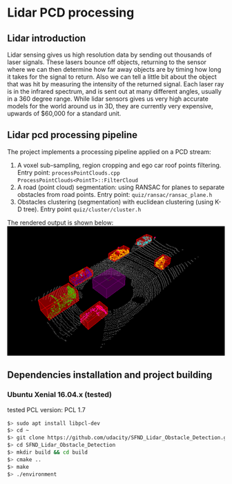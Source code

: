 # Lidar PCD processing

## Lidar introduction

Lidar sensing gives us high resolution data by sending out thousands of laser signals. These lasers bounce off objects, returning to the sensor where we can then determine how far away objects are by timing how long it takes for the signal to return. Also we can tell a little bit about the object that was hit by measuring the intensity of the returned signal. Each laser ray is in the infrared spectrum, and is sent out at many different angles, usually in a 360 degree range. While lidar sensors gives us very high accurate models for the world around us in 3D, they are currently very expensive, upwards of $60,000 for a standard unit.

## Lidar pcd processing pipeline

The project implements a processing pipeline applied on a PCD stream:
1. A voxel sub-sampling, region cropping and ego car roof points filtering. Entry point: `processPointClouds.cpp` `ProcessPointClouds<PointT>::FilterCloud`
2. A road (point cloud) segmentation: using RANSAC for planes to separate obstacles from road points. Entry point: `quiz/ransac/ransac_plane.h`
3. Obstacles clustering (segmentation) with euclidean clustering (using K-D tree). Entry point `quiz/cluster/cluster.h`

The rendered output is shown below:
<img src="media/pcd_stream_processing.gif" width="600" height="300" />

## Dependencies installation and project building

### Ubuntu Xenial 16.04.x (tested)

tested PCL version: PCL 1.7

```bash
$> sudo apt install libpcl-dev
$> cd ~
$> git clone https://github.com/udacity/SFND_Lidar_Obstacle_Detection.git
$> cd SFND_Lidar_Obstacle_Detection
$> mkdir build && cd build
$> cmake ..
$> make
$> ./environment
```